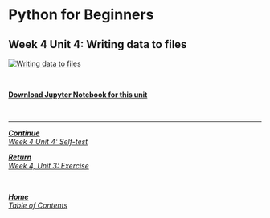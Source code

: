 # Python for Beginners

## Week 4 Unit 4: Writing data to files

[![Writing data to files](https://img.youtube.com/vi/cKQndPFhSH8/hqdefault.jpg)](https://youtu.be/cKQndPFhSH8)

<br>

[**Download Jupyter Notebook for this unit**](https://opensap-public.s3.openhpicloud.de/courses/2qRB6Gz3FcfD2OBbnSCf8m/rtfiles/6CxO7HsZ4UZ1QopbU6ojQm/openSAP_python1_Week_4_Unit_4_datatofiles_notebook.ipynb)

<br>

---

[***Continue*** <br> *Week 4 Unit 4: Self-test*](week4_unit4_selftest.md)

[***Return*** <br> *Week 4, Unit 3: Exercise*](week4_unit3_exercise.md)

<br>

[***Home*** <br>*Table of Contents*](home.md)